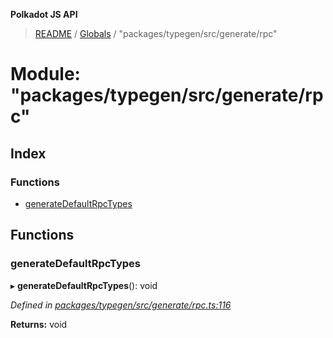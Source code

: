**Polkadot JS API**

> [README](../README.md) / [Globals](../globals.md) / "packages/typegen/src/generate/rpc"

# Module: "packages/typegen/src/generate/rpc"

## Index

### Functions

* [generateDefaultRpcTypes](_packages_typegen_src_generate_rpc_.md#generatedefaultrpctypes)

## Functions

### generateDefaultRpcTypes

▸ **generateDefaultRpcTypes**(): void

*Defined in [packages/typegen/src/generate/rpc.ts:116](https://github.com/polkadot-js/api/blob/19d6165bd/packages/typegen/src/generate/rpc.ts#L116)*

**Returns:** void
